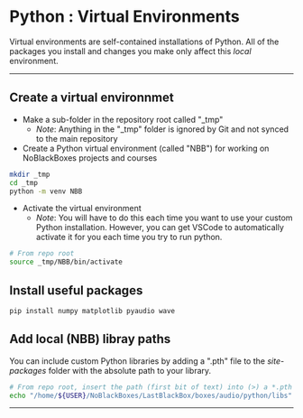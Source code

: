 # Python : Virtual Environments

Virtual environments are self-contained installations of Python. All of the packages you install and changes you make only affect this *local* environment.

---
## Create a virtual environnmet

- Make a sub-folder in the repository root called "_tmp"
  - *Note*: Anything in the "_tmp" folder is ignored by Git and not synced to the main repository
- Create a Python virtual environment (called "NBB") for working on NoBlackBoxes projects and courses

```bash
mkdir _tmp
cd _tmp
python -m venv NBB
```

- Activate the virtual environment
  - *Note*: You will have to do this each time you want to use your custom Python installation. However, you can get VSCode to automatically activate it for you each time you try to run python.

```bash
# From repo root
source _tmp/NBB/bin/activate
```

## Install useful packages

```bash
pip install numpy matplotlib pyaudio wave
```

## Add local (NBB) libray paths
You can include custom Python libraries by adding a ".pth" file to the *site-packages* folder with the absolute path to your library.

```bash
# From repo root, insert the path (first bit of text) into (>) a *.pth file
echo "/home/${USER}/NoBlackBoxes/LastBlackBox/boxes/audio/python/libs" > _tmp/NBB/lib/python3.11/site-packages/NBB_sound.pth
```

---
